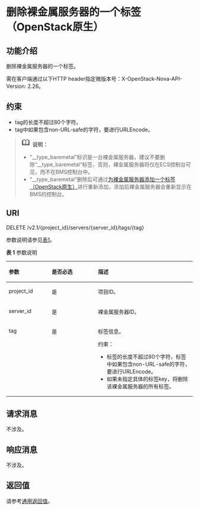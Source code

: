 # 删除裸金属服务器的一个标签（OpenStack原生）<a name="ZH-CN_TOPIC_0060424486"></a>

## 功能介绍<a name="section46928615105534"></a>

删除裸金属服务器的一个标签。

需在客户端通过以下HTTP header指定微版本号：X-OpenStack-Nova-API-Version: 2.26。

## 约束<a name="section11729622194315"></a>

-   tag的长度不超过80个字符。
-   tag中如果包含non-URL-safe的字符，要进行URLEncode。

>![](public_sys-resources/icon-note.gif) **说明：**   
>-   “\_\_type\_baremetal”标识是一台裸金属服务器，建议不要删除“\_\_type\_baremetal”标签，否则，裸金属服务器将仅在ECS控制台可见，而不在BMS控制台中。  
>-   “\_\_type\_baremetal”删除后可通过[为裸金属服务器添加一个标签（OpenStack原生）](为裸金属服务器添加一个标签（OpenStack原生）.md)进行重新添加，添加后裸金属服务器会重新显示在BMS的控制台。  

## URI<a name="section3181044105534"></a>

DELETE /v2.1/\{project\_id\}/servers/\{server\_id\}/tags/\{tag\}

参数说明请参见[表1](#table105191945325)。

**表 1**  参数说明

<a name="table105191945325"></a>
<table><thead align="left"><tr id="row55201745523"><th class="cellrowborder" valign="top" width="23.03230323032303%" id="mcps1.2.4.1.1"><p id="p67050730103718"><a name="p67050730103718"></a><a name="p67050730103718"></a>参数</p>
</th>
<th class="cellrowborder" valign="top" width="24.782478247824784%" id="mcps1.2.4.1.2"><p id="p55073076202321"><a name="p55073076202321"></a><a name="p55073076202321"></a>是否必选</p>
</th>
<th class="cellrowborder" valign="top" width="52.185218521852185%" id="mcps1.2.4.1.3"><p id="p21237868103718"><a name="p21237868103718"></a><a name="p21237868103718"></a>描述</p>
</th>
</tr>
</thead>
<tbody><tr id="row165207451427"><td class="cellrowborder" valign="top" width="23.03230323032303%" headers="mcps1.2.4.1.1 "><p id="p23650911103718"><a name="p23650911103718"></a><a name="p23650911103718"></a>project_id</p>
</td>
<td class="cellrowborder" valign="top" width="24.782478247824784%" headers="mcps1.2.4.1.2 "><p id="p36675672103718"><a name="p36675672103718"></a><a name="p36675672103718"></a>是</p>
</td>
<td class="cellrowborder" valign="top" width="52.185218521852185%" headers="mcps1.2.4.1.3 "><p id="p17939461103718"><a name="p17939461103718"></a><a name="p17939461103718"></a>项目ID。</p>
</td>
</tr>
<tr id="row1752024519217"><td class="cellrowborder" valign="top" width="23.03230323032303%" headers="mcps1.2.4.1.1 "><p id="p18738546141829"><a name="p18738546141829"></a><a name="p18738546141829"></a>server_id</p>
</td>
<td class="cellrowborder" valign="top" width="24.782478247824784%" headers="mcps1.2.4.1.2 "><p id="p41427238141829"><a name="p41427238141829"></a><a name="p41427238141829"></a>是</p>
</td>
<td class="cellrowborder" valign="top" width="52.185218521852185%" headers="mcps1.2.4.1.3 "><p id="p163111141829"><a name="p163111141829"></a><a name="p163111141829"></a>裸金属服务器ID。</p>
</td>
</tr>
<tr id="row4520184517219"><td class="cellrowborder" valign="top" width="23.03230323032303%" headers="mcps1.2.4.1.1 "><p id="p54908755151432"><a name="p54908755151432"></a><a name="p54908755151432"></a>tag</p>
</td>
<td class="cellrowborder" valign="top" width="24.782478247824784%" headers="mcps1.2.4.1.2 "><p id="p18424196151432"><a name="p18424196151432"></a><a name="p18424196151432"></a>是</p>
</td>
<td class="cellrowborder" valign="top" width="52.185218521852185%" headers="mcps1.2.4.1.3 "><p id="p3844311810"><a name="p3844311810"></a><a name="p3844311810"></a>标签信息。</p>
<p id="p1648373542814"><a name="p1648373542814"></a><a name="p1648373542814"></a>约束：</p>
<a name="ul16436151718351"></a><a name="ul16436151718351"></a><ul id="ul16436151718351"><li>标签的长度不超过80个字符，标签中如果包含non-URL-safe的字符，要进行URLEncode。</li><li>如果未指定具体的标签key，将删除该裸金属服务器的所有标签。</li></ul>
</td>
</tr>
</tbody>
</table>

## 请求消息<a name="section61879170105534"></a>

不涉及。

## 响应消息<a name="section33789573105534"></a>

不涉及。

## 返回值<a name="section6245741105534"></a>

请参考[通用返回值](通用返回值.md)。

